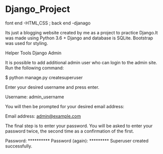 # Django_Project
font end -HTML,CSS ; back end  -djanago

Its just a blogging website created by me as a project to practice Django.It was made using Python 3.6 + Django and database is SQLite. Bootstrap was used for styling.

Helper Tools
Django Admin

It is possible to add additional admin user who can login to the admin site. Run the following command:

$ python manage.py createsuperuser

Enter your desired username and press enter.

Username: admin_username

You will then be prompted for your desired email address:

Email address: admin@example.com

The final step is to enter your password. You will be asked to enter your password twice, the second time as a confirmation of the first.

Password: **********
Password (again): *********
Superuser created successfully.
